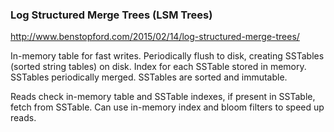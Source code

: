 ### Log Structured Merge Trees (LSM Trees)

http://www.benstopford.com/2015/02/14/log-structured-merge-trees/

In-memory table for fast writes.
Periodically flush to disk, creating SSTables (sorted string tables) on disk. Index for each SSTable stored in memory.
SSTables periodically merged. SSTables are sorted and immutable.

Reads check in-memory table and SSTable indexes, if present in SSTable, fetch from SSTable. Can use in-memory index and bloom filters to speed up reads.